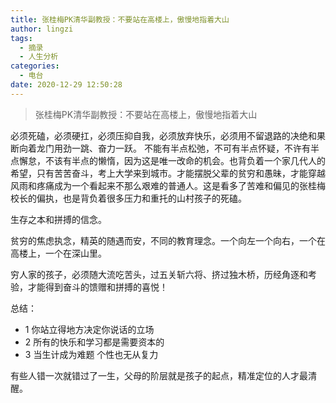 ```yaml
---
title: 张桂梅PK清华副教授：不要站在高楼上，傲慢地指着大山
author: lingzi
tags:
  - 摘录
  - 人生分析
categories:
  - 电台
date: 2020-12-29 12:50:28
---
```


> 张桂梅PK清华副教授：不要站在高楼上，傲慢地指着大山

必须死磕，必须硬扛，必须压抑自我，必须放弃快乐，必须用不留退路的决绝和果断向着龙门用劲一跳、奋力一跃。
不能有半点松弛，不可有半点怀疑，不许有半点懈怠，不该有半点的懒惰，因为这是唯一改命的机会。也背负着一个家几代人的希望，只有苦苦奋斗，考上大学来到城市。才能摆脱父辈的贫穷和愚昧，才能穿越风雨和疼痛成为一个看起来不那么艰难的普通人。这是看多了苦难和偏见的张桂梅校长的偏执，也是背负着很多压力和重托的山村孩子的死磕。

生存之本和拼搏的信念。

贫穷的焦虑执念，精英的随遇而安，不同的教育理念。一个向左一个向右，一个在高楼上，一个在深山里。

穷人家的孩子，必须随大流吃苦头，过五关斩六将、挤过独木桥，历经角逐和考验，才能得到奋斗的馈赠和拼搏的喜悦！


总结：
- 1 你站立得地方决定你说话的立场
- 2 所有的快乐和学习都是需要资本的
- 3 当生计成为难题 个性也无从复力

有些人错一次就错过了一生，父母的阶层就是孩子的起点，精准定位的人才最清醒。






